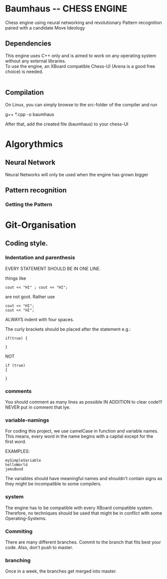 # Baumhaus -- CHESS ENGINE  

Chess engine using neural networking and revolutionary Pattern recognition paired with a candidate Move Ideology
</br>

## Dependencies

This engine uses C++ only and is aimed to work on any operating system without any external libraries. </br>
To use the engine, an XBoard compatible Chess-UI (Arena is a good free choice) is needed.</br>
</br>

## Compilation

On Linux, you can simply browse to the src-folder of the compiler and run </br>

g++ *.cpp -o baumhaus </br>

After that, add the created file (baumhaus) to your chess-UI

# Algorythmics

## Neural Network

Neural Networks will only be used when the engine has grown bigger

## Pattern recognition

### Getting the Pattern

# Git-Organisation

## Coding style.

### Indentation and parenthesis

EVERY STATEMENT SHOULD BE IN ONE LINE. 

things like 
```
cout << "HI" ; cout << "HI";
```
are not goot. 
Rather use
```
cout << "HI";
cout << "HI";
```
ALWAYS indent with four spaces. 

The curly brackets should be placed after the statement
e.g.:
```
if(true) {

}
```
NOT
```
if (true) 
{

}
```
### comments
You should comment as many lines as possible IN ADDITION to clear code!!!
NEVER put in comment that lye.

### variable-namings
For coding this project, we use camelCase in function and variable names. This means, every word in the name begins with a capital except for the first word.

EXAMPLES: 
```
mySimpleVariable
helloWorld
jemsBond
```
The variables should have meaningful names and shouldn't contain signs as they might be incompatible to some compilers.

### system
The engine has to be compatible with every XBoard compatible system. Therefore, no techniques should be used that might be in conflict with some Operating-Systems.

### Commiting
There are many different branches. Commit to the branch that fits best your code. Also, don't push to master.
 
### branching

Once in a week, the branches get merged into master.
